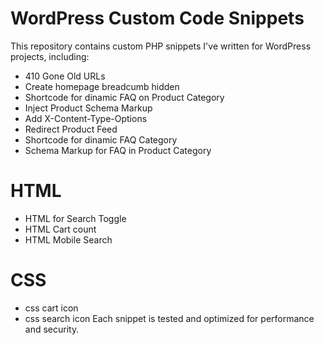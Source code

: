 # WordPress Custom Code Snippets

This repository contains custom PHP snippets I've written for WordPress projects, including:
- 410 Gone Old URLs
- Create homepage breadcumb hidden
- Shortcode for dinamic FAQ on Product Category
- Inject Product Schema Markup
- Add X-Content-Type-Options
- Redirect Product Feed
- Shortcode for dinamic FAQ Category
- Schema Markup for FAQ in Product Category

# HTML
- HTML for Search Toggle
- HTML Cart count
- HTML Mobile Search

# CSS
- css cart icon
- css search icon
Each snippet is tested and optimized for performance and security.

